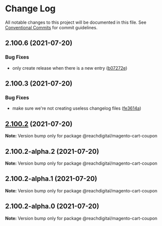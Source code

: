 # Change Log

All notable changes to this project will be documented in this file.
See [Conventional Commits](https://conventionalcommits.org) for commit guidelines.

## 2.100.6 (2021-07-20)


### Bug Fixes

* only create release when there is a new entry ([b07272e](https://github.com/ho-nl/m2-pwa/commit/b07272e4e74ee0bec3677e35ce3ee7e02231971a))





## 2.100.3 (2021-07-20)


### Bug Fixes

* make sure we're not creating useless changelog files ([fe3614a](https://github.com/ho-nl/m2-pwa/commit/fe3614a8480c7f1c68d673da2bb84805112a6643))





## [2.100.2](https://github.com/ho-nl/m2-pwa/compare/@reachdigital/magento-cart-coupon@2.100.2-alpha.2...@reachdigital/magento-cart-coupon@2.100.2) (2021-07-20)

**Note:** Version bump only for package @reachdigital/magento-cart-coupon





## 2.100.2-alpha.2 (2021-07-20)

**Note:** Version bump only for package @reachdigital/magento-cart-coupon





## 2.100.2-alpha.1 (2021-07-20)

**Note:** Version bump only for package @reachdigital/magento-cart-coupon





## 2.100.2-alpha.0 (2021-07-20)

**Note:** Version bump only for package @reachdigital/magento-cart-coupon
